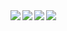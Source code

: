 
<img align="left" src="https://github-readme-stats.vercel.app/api?username=mikimasn&count_private=true&line_height=21&show_icons=true&hide_border=true&theme=dracula"/>
<img align="left" src="https://github-readme-stats.vercel.app/api/top-langs/?username=mikimasn&layout=compact&card_width=250&hide_border=true&theme=dracula"/>


<img align="left" src="https://github-readme-stats.vercel.app/api?username=gpmc-plugin&count_private=true&line_height=21&show_icons=true&hide_border=true&theme=dracula"/>
<img align="left" src="https://github-readme-stats.vercel.app/api/top-langs/?username=NightOwlDevelopment&layout=compact&card_width=250&hide_border=true&theme=dracula"/>
